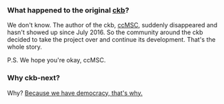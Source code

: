 ### What happened to the original [ckb](https://github.com/ccMSC/ckb)?

We don't know. The author of the ckb, [ccMSC](https://github.com/ccMSC), suddenly disappeared and hasn't showed up since July 2016. So the community around the ckb decided to take the project over and continue its development. That's the whole story.

P.S. We hope you're okay, ccMSC.


### Why ckb-next?

Why? [Because we have democracy, that's why.](https://github.com/mattanger/ckb-next/issues/6)
